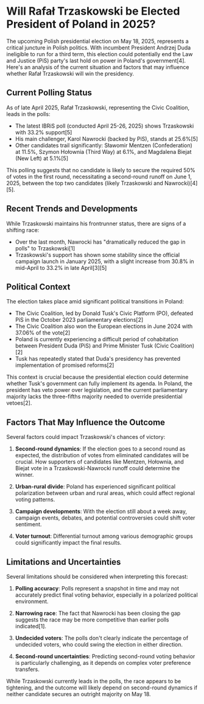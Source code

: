 # Will Rafał Trzaskowski be Elected President of Poland in 2025?

The upcoming Polish presidential election on May 18, 2025, represents a critical juncture in Polish politics. With incumbent President Andrzej Duda ineligible to run for a third term, this election could potentially end the Law and Justice (PiS) party's last hold on power in Poland's government[4]. Here's an analysis of the current situation and factors that may influence whether Rafał Trzaskowski will win the presidency.

## Current Polling Status

As of late April 2025, Rafał Trzaskowski, representing the Civic Coalition, leads in the polls:

- The latest IBRiS poll (conducted April 25-26, 2025) shows Trzaskowski with 33.2% support[5]
- His main challenger, Karol Nawrocki (backed by PiS), stands at 25.6%[5]
- Other candidates trail significantly: Sławomir Mentzen (Confederation) at 11.5%, Szymon Hołownia (Third Way) at 6.1%, and Magdalena Biejat (New Left) at 5.1%[5]

This polling suggests that no candidate is likely to secure the required 50% of votes in the first round, necessitating a second-round runoff on June 1, 2025, between the top two candidates (likely Trzaskowski and Nawrocki)[4][5].

## Recent Trends and Developments

While Trzaskowski maintains his frontrunner status, there are signs of a shifting race:

- Over the last month, Nawrocki has "dramatically reduced the gap in polls" to Trzaskowski[1]
- Trzaskowski's support has shown some stability since the official campaign launch in January 2025, with a slight increase from 30.8% in mid-April to 33.2% in late April[3][5]

## Political Context

The election takes place amid significant political transitions in Poland:

- The Civic Coalition, led by Donald Tusk's Civic Platform (PO), defeated PiS in the October 2023 parliamentary elections[2]
- The Civic Coalition also won the European elections in June 2024 with 37.06% of the vote[2]
- Poland is currently experiencing a difficult period of cohabitation between President Duda (PiS) and Prime Minister Tusk (Civic Coalition)[2]
- Tusk has repeatedly stated that Duda's presidency has prevented implementation of promised reforms[2]

This context is crucial because the presidential election could determine whether Tusk's government can fully implement its agenda. In Poland, the president has veto power over legislation, and the current parliamentary majority lacks the three-fifths majority needed to override presidential vetoes[2].

## Factors That May Influence the Outcome

Several factors could impact Trzaskowski's chances of victory:

1. **Second-round dynamics**: If the election goes to a second round as expected, the distribution of votes from eliminated candidates will be crucial. How supporters of candidates like Mentzen, Hołownia, and Biejat vote in a Trzaskowski-Nawrocki runoff could determine the winner.

2. **Urban-rural divide**: Poland has experienced significant political polarization between urban and rural areas, which could affect regional voting patterns.

3. **Campaign developments**: With the election still about a week away, campaign events, debates, and potential controversies could shift voter sentiment.

4. **Voter turnout**: Differential turnout among various demographic groups could significantly impact the final results.

## Limitations and Uncertainties

Several limitations should be considered when interpreting this forecast:

1. **Polling accuracy**: Polls represent a snapshot in time and may not accurately predict final voting behavior, especially in a polarized political environment.

2. **Narrowing race**: The fact that Nawrocki has been closing the gap suggests the race may be more competitive than earlier polls indicated[1].

3. **Undecided voters**: The polls don't clearly indicate the percentage of undecided voters, who could swing the election in either direction.

4. **Second-round uncertainties**: Predicting second-round voting behavior is particularly challenging, as it depends on complex voter preference transfers.

While Trzaskowski currently leads in the polls, the race appears to be tightening, and the outcome will likely depend on second-round dynamics if neither candidate secures an outright majority on May 18.